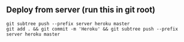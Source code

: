 ## Deploy from server (run this in git root)

```
git subtree push --prefix server heroku master
git add . && git commit -m 'Heroku' && git subtree push --prefix server heroku master
```
